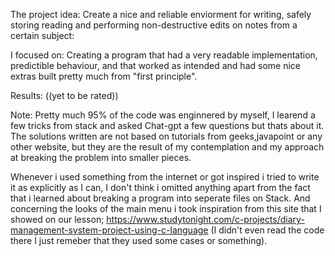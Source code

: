 The project idea:
Create a nice and reliable enviorment for writing, safely storing reading and performing non-destructive edits 
on notes from a certain subject:

I focused on: 
Creating a program that had a very readable implementation, predictible behaviour, and that worked as intended 
and had some nice extras built pretty much from "first principle".

Results: 
((yet to be rated))

Note: Pretty much 95% of the code was enginnered by myself, I learend a few tricks from stack and asked Chat-gpt
a few questions but thats about it. The solutions written are not based on tutorials from geeks,javapoint or 
any other website, but they are the result of my contemplation and my approach at breaking the problem into smaller pieces.

Whenever i used something from the internet or got inspired i tried to write it as explicitly as I can,
  I don't think i omitted anything apart from the fact that i learned about breaking a program into seperate files on Stack.
  And concerning the looks of the main menu i took inspiration from this site that I showed on our lesson;
  https://www.studytonight.com/c-projects/diary-management-system-project-using-c-language
  (I didn't even read the code  there I just remeber that they used some cases or something).
